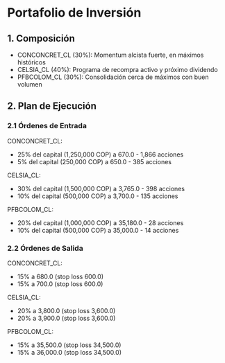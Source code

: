 # Portafolio de Inversión

## 1. Composición

- CONCONCRET_CL (30%): Momentum alcista fuerte, en máximos históricos
- CELSIA_CL (40%): Programa de recompra activo y próximo dividendo
- PFBCOLOM_CL (30%): Consolidación cerca de máximos con buen volumen

## 2. Plan de Ejecución

### 2.1 Órdenes de Entrada

CONCONCRET_CL:
- 25% del capital (1,250,000 COP) a 670.0 - 1,866 acciones
- 5% del capital (250,000 COP) a 650.0 - 385 acciones

CELSIA_CL:
- 30% del capital (1,500,000 COP) a 3,765.0 - 398 acciones
- 10% del capital (500,000 COP) a 3,700.0 - 135 acciones

PFBCOLOM_CL:
- 20% del capital (1,000,000 COP) a 35,180.0 - 28 acciones
- 10% del capital (500,000 COP) a 35,000.0 - 14 acciones

### 2.2 Órdenes de Salida

CONCONCRET_CL:
- 15% a 680.0 (stop loss 600.0)
- 15% a 700.0 (stop loss 600.0)

CELSIA_CL:
- 20% a 3,800.0 (stop loss 3,600.0)
- 20% a 3,900.0 (stop loss 3,600.0)

PFBCOLOM_CL:
- 15% a 35,500.0 (stop loss 34,500.0)
- 15% a 36,000.0 (stop loss 34,500.0) 
